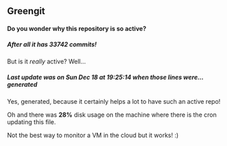 ## Greengit

#### Do you wonder why this repository is so active?

##### After all it has 33742 commits!

But is it *really* active? Well...

##### Last update was on Sun Dec 18 at 19:25:14 when those lines were... generated

Yes, generated, because it certainly helps a lot to have such an active repo!

Oh and there was **28%** disk usage on the machine
where there is the cron updating this file.

Not the best way to monitor a VM in the cloud but it works! :)
